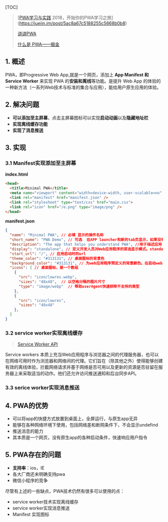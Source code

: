 [TOC]
> [[PWA学习与实践](1) 2018，开始你的PWA学习之旅](https://juejin.im/post/5ac8a67c5188255c5668b0b8)
>
> [讲讲PWA](https://segmentfault.com/a/1190000012353473)
>
> [什么是 PWA——掘金](<https://juejin.im/post/5a9e8ad5f265da23a40456d4>)

## 1. 概述 ##

PWA，即Progressive Web App,就是一个网页，添加上 **App Manifest 和 Service Worker** 来实现 PWA 的**安装和离线**等功能。是提升 Web App 的体验的一种新方法（一系列Web技术与标准的集合与应用），能给用户原生应用的体验。

## 2. 解决问题

- **可以添加至主屏幕**，点击主屏幕图标可以实现**启动动画**以及**隐藏地址栏**
- **实现离线缓存功能**
- **实现了消息推送**

## 3. 实现 ##

### 3.1 Manifest实现添加至主屏幕

**index.html**

```html
<head>
  <title>Minimal PWA</title>
  <meta name="viewport" content="width=device-width, user-scalable=no" />
  <link rel="manifest" href="manifest.json" />
  <link rel="stylesheet" type="text/css" href="main.css">
  <link rel="icon" href="/e.png" type="image/png" />
</head>
```

**manifest.json**

```json
{
  "name": "Minimal PWA", // 必填 显示的插件名称
  "short_name": "PWA Demo", // 可选  在APP launcher和新的tab页显示，如果没有设置，则使用name
  "description": "The app that helps you understand PWA", //用于描述应用
  "display": "standalone", // 定义开发人员对Web应用程序的首选显示模式。standalone模式会有单独的
  "start_url": "/", // 应用启动时的url
  "theme_color": "#313131", // 桌面图标的背景色
  "background_color": "#313131", // 为web应用程序预定义的背景颜色。在启动web应用程序和加载应用程序的内容之间创建了一个平滑的过渡。
  "icons": [ // 桌面图标，是一个数组
    {
      "src": "icon/lowres.webp",
      "sizes": "48x48",  // 以空格分隔的图片尺寸
      "type": "image/webp"  // 帮助userAgent快速排除不支持的类型
    },
    {
      "src": "icon/lowres",
      "sizes": "48x48"
    },
  ]
}
```

### 3.2 service worker实现离线缓存

> [Service Worker API](<https://developer.mozilla.org/zh-CN/docs/Web/API/Service_Worker_API>)

Service workers 本质上充当Web应用程序与浏览器之间的代理服务器，也可以在网络可用时作为浏览器和网络间的代理。它们旨在（除其他之外）使得能够创建有效的离线体验，拦截网络请求并基于网络是否可用以及更新的资源是否驻留在服务器上来采取适当的动作。他们还允许访问推送通知和后台同步API。

### 3.3 serice worker实现消息推送

## 4. PWA的优势

- 可以将app的快捷方式放置到桌面上，全屏运行，与原生app无异
- 能够在各种网络环境下使用，包括网络差和断网条件下，不会显示undefind
- 推送消息的能力
- 其本质是一个网页，没有原生app的各种启动条件，快速响应用户指令

## 5. PWA存在的问题

- **支持率**：ios，IE
- 各大厂商还未明确支持pwa
- 微信小程序的竞争

尽管有上述的一些缺点，PWA技术仍然有很多可以使用的点：

- service worker技术实现离线缓存
- service worker实现消息推送
- Manifest 实现图标